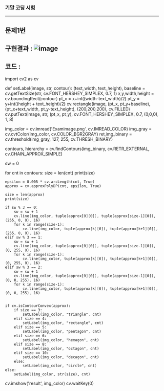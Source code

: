 ### 기말 코딩 시험
----------------
## 문제1번

구현결과 :
![image](https://user-images.githubusercontent.com/96435960/206423206-53b9a688-2291-4eb7-8128-cbe8198f3f1d.png)
---------------
코드 :
--------
import cv2 as cv

def setLabel(image, str, contour):
    (text_width, text_height), baseline = cv.getTextSize(str, cv.FONT_HERSHEY_SIMPLEX, 0.7, 1)
    x,y,width,height = cv.boundingRect(contour)
    pt_x = x+int((width-text_width)/2)
    pt_y = y+int((height + text_height)/2)
    cv.rectangle(image, (pt_x, pt_y+baseline), (pt_x+text_width, pt_y-text_height), (200,200,200), cv.FILLED)
    cv.putText(image, str, (pt_x, pt_y), cv.FONT_HERSHEY_SIMPLEX, 0.7, (0,0,0), 1, 8)


img_color = cv.imread('Examimage.png', cv.IMREAD_COLOR)
img_gray = cv.cvtColor(img_color, cv.COLOR_BGR2GRAY)
ret,img_binary = cv.threshold(img_gray, 127, 255, cv.THRESH_BINARY)

contours, hierarchy = cv.findContours(img_binary, cv.RETR_EXTERNAL, cv.CHAIN_APPROX_SIMPLE)

sw = 0

for cnt in contours:
    size = len(cnt)
    print(size)

    epsilon = 0.005 * cv.arcLength(cnt, True)
    approx = cv.approxPolyDP(cnt, epsilon, True)

    size = len(approx)
    print(size)

    if sw % 3 == 0:
        sw = sw + 1
        cv.line(img_color, tuple(approx[0][0]), tuple(approx[size-1][0]), (255, 0, 0), 16)
        for k in range(size-1):
            cv.line(img_color, tuple(approx[k][0]), tuple(approx[k+1][0]), (255, 0, 0), 16)
    elif sw % 3 == 1:
        sw = sw + 1
        cv.line(img_color, tuple(approx[0][0]), tuple(approx[size-1][0]), (0, 255, 0), 16)
        for k in range(size-1):
            cv.line(img_color, tuple(approx[k][0]), tuple(approx[k+1][0]), (0, 255, 0), 16)
    elif sw % 3 == 2:
        sw = sw + 1
        cv.line(img_color, tuple(approx[0][0]), tuple(approx[size-1][0]), (0, 0, 255), 16)
        for k in range(size-1):
            cv.line(img_color, tuple(approx[k][0]), tuple(approx[k+1][0]), (0, 0, 255), 16)


    if cv.isContourConvex(approx):
        if size == 3:
            setLabel(img_color, "triangle", cnt)
        elif size == 4:
            setLabel(img_color, "rectangle", cnt)
        elif size == 5:
            setLabel(img_color, "pentagon", cnt)
        elif size == 6:
            setLabel(img_color, "hexagon", cnt)
        elif size == 8:
            setLabel(img_color, "octagon", cnt)
        elif size == 10:
            setLabel(img_color, "decagon", cnt)
        else:
            setLabel(img_color, "circle", cnt)
    else:
        setLabel(img_color, str(size), cnt)

cv.imshow('result', img_color)
cv.waitKey(0)
